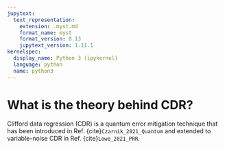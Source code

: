 ```yaml
---
jupytext:
  text_representation:
    extension: .myst.md
    format_name: myst
    format_version: 0.13
    jupytext_version: 1.11.1
kernelspec:
  display_name: Python 3 (ipykernel)
  language: python
  name: python3
---
```


# What is the theory behind CDR?

Clifford data regression (CDR) is a quantum error mitigation technique that has been introduced in Ref. {cite}`Czarnik_2021_Quantum` and extended to variable-noise CDR in Ref. {cite}`Lowe_2021_PRR`.

```{code-cell} ipython3

```
